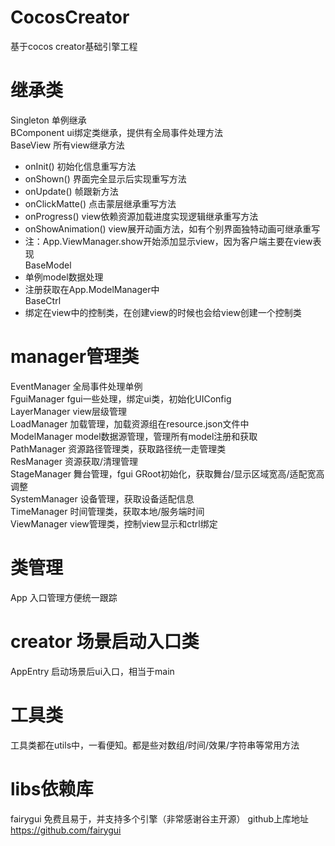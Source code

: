 # CocosCreator
基于cocos creator基础引擎工程

# 继承类
Singleton 单例继承<br/>
BComponent ui绑定类继承，提供有全局事件处理方法<br/>
BaseView 所有view继承方法
* onInit() 初始化信息重写方法
* onShown() 界面完全显示后实现重写方法
* onUpdate() 帧跟新方法
* onClickMatte() 点击蒙层继承重写方法
* onProgress() view依赖资源加载进度实现逻辑继承重写方法
* onShowAnimation() view展开动画方法，如有个别界面独特动画可继承重写
* 注：App.ViewManager.show开始添加显示view，因为客户端主要在view表现<br/>
BaseModel
* 单例model数据处理
* 注册获取在App.ModelManager中<br/>
BaseCtrl
* 绑定在view中的控制类，在创建view的时候也会给view创建一个控制类

# manager管理类
EventManager 全局事件处理单例<br/>
FguiManager fgui一些处理，绑定ui类，初始化UIConfig<br/>
LayerManager view层级管理<br/>
LoadManager 加载管理，加载资源组在resource.json文件中<br/>
ModelManager model数据源管理，管理所有model注册和获取<br/>
PathManager 资源路径管理类，获取路径统一走管理类<br/>
ResManager 资源获取/清理管理<br/>
StageManager 舞台管理，fgui GRoot初始化，获取舞台/显示区域宽高/适配宽高调整<br/>
SystemManager 设备管理，获取设备适配信息<br/>
TimeManager 时间管理类，获取本地/服务端时间<br/>
ViewManager view管理类，控制view显示和ctrl绑定<br/>

# 类管理
App 入口管理方便统一跟踪

# creator 场景启动入口类
AppEntry 启动场景后ui入口，相当于main

# 工具类
工具类都在utils中，一看便知。都是些对数组/时间/效果/字符串等常用方法

# libs依赖库
fairygui 免费且易于，并支持多个引擎（非常感谢谷主开源）
github上库地址 https://github.com/fairygui
